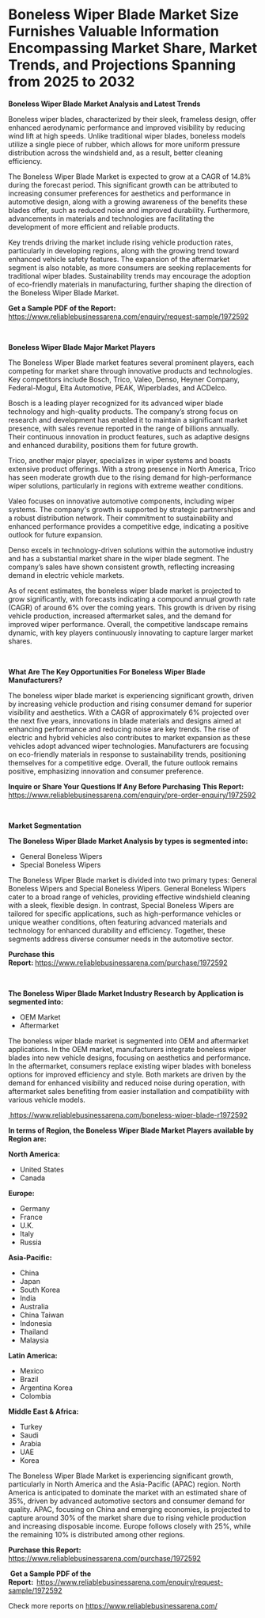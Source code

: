 <p><h1>Boneless Wiper Blade Market Size Furnishes Valuable Information Encompassing Market Share, Market Trends, and Projections Spanning from 2025 to 2032</h1></p><p><strong>Boneless Wiper Blade Market Analysis and Latest Trends</strong></p>
<p><p>Boneless wiper blades, characterized by their sleek, frameless design, offer enhanced aerodynamic performance and improved visibility by reducing wind lift at high speeds. Unlike traditional wiper blades, boneless models utilize a single piece of rubber, which allows for more uniform pressure distribution across the windshield and, as a result, better cleaning efficiency. </p><p>The Boneless Wiper Blade Market is expected to grow at a CAGR of 14.8% during the forecast period. This significant growth can be attributed to increasing consumer preferences for aesthetics and performance in automotive design, along with a growing awareness of the benefits these blades offer, such as reduced noise and improved durability. Furthermore, advancements in materials and technologies are facilitating the development of more efficient and reliable products.</p><p>Key trends driving the market include rising vehicle production rates, particularly in developing regions, along with the growing trend toward enhanced vehicle safety features. The expansion of the aftermarket segment is also notable, as more consumers are seeking replacements for traditional wiper blades. Sustainability trends may encourage the adoption of eco-friendly materials in manufacturing, further shaping the direction of the Boneless Wiper Blade Market.</p></p>
<p><strong>Get a Sample PDF of the Report:&nbsp;</strong> <a href="https://www.reliablebusinessarena.com/enquiry/request-sample/1972592?utm_campaign=2938&utm_medium=2&utm_source=Github&utm_content=ia&utm_term=30032025&utm_id=boneless-wiper-blade">https://www.reliablebusinessarena.com/enquiry/request-sample/1972592</a></p>
<p>&nbsp;</p>
<p><strong>Boneless Wiper Blade Major Market Players</strong></p>
<p><p>The Boneless Wiper Blade market features several prominent players, each competing for market share through innovative products and technologies. Key competitors include Bosch, Trico, Valeo, Denso, Heyner Company, Federal-Mogul, Elta Automotive, PEAK, Wiperblades, and ACDelco.</p><p>Bosch is a leading player recognized for its advanced wiper blade technology and high-quality products. The company’s strong focus on research and development has enabled it to maintain a significant market presence, with sales revenue reported in the range of billions annually. Their continuous innovation in product features, such as adaptive designs and enhanced durability, positions them for future growth.</p><p>Trico, another major player, specializes in wiper systems and boasts extensive product offerings. With a strong presence in North America, Trico has seen moderate growth due to the rising demand for high-performance wiper solutions, particularly in regions with extreme weather conditions.</p><p>Valeo focuses on innovative automotive components, including wiper systems. The company's growth is supported by strategic partnerships and a robust distribution network. Their commitment to sustainability and enhanced performance provides a competitive edge, indicating a positive outlook for future expansion.</p><p>Denso excels in technology-driven solutions within the automotive industry and has a substantial market share in the wiper blade segment. The company’s sales have shown consistent growth, reflecting increasing demand in electric vehicle markets.</p><p>As of recent estimates, the boneless wiper blade market is projected to grow significantly, with forecasts indicating a compound annual growth rate (CAGR) of around 6% over the coming years. This growth is driven by rising vehicle production, increased aftermarket sales, and the demand for improved wiper performance. Overall, the competitive landscape remains dynamic, with key players continuously innovating to capture larger market shares.</p></p>
<p>&nbsp;</p>
<p><strong>What Are The Key Opportunities For Boneless Wiper Blade Manufacturers?</strong></p>
<p><p>The boneless wiper blade market is experiencing significant growth, driven by increasing vehicle production and rising consumer demand for superior visibility and aesthetics. With a CAGR of approximately 6% projected over the next five years, innovations in blade materials and designs aimed at enhancing performance and reducing noise are key trends. The rise of electric and hybrid vehicles also contributes to market expansion as these vehicles adopt advanced wiper technologies. Manufacturers are focusing on eco-friendly materials in response to sustainability trends, positioning themselves for a competitive edge. Overall, the future outlook remains positive, emphasizing innovation and consumer preference.</p></p>
<p><strong>Inquire or Share Your Questions If Any Before Purchasing This Report:</strong> <a href="https://www.reliablebusinessarena.com/enquiry/pre-order-enquiry/1972592?utm_campaign=2938&utm_medium=2&utm_source=Github&utm_content=ia&utm_term=30032025&utm_id=boneless-wiper-blade">https://www.reliablebusinessarena.com/enquiry/pre-order-enquiry/1972592</a></p>
<p>&nbsp;</p>
<p><strong>Market Segmentation</strong></p>
<p><strong>The Boneless Wiper Blade Market Analysis by types is segmented into:</strong></p>
<p><ul><li>General Boneless Wipers</li><li>Special Boneless Wipers</li></ul></p>
<p><p>The Boneless Wiper Blade market is divided into two primary types: General Boneless Wipers and Special Boneless Wipers. General Boneless Wipers cater to a broad range of vehicles, providing effective windshield cleaning with a sleek, flexible design. In contrast, Special Boneless Wipers are tailored for specific applications, such as high-performance vehicles or unique weather conditions, often featuring advanced materials and technology for enhanced durability and efficiency. Together, these segments address diverse consumer needs in the automotive sector.</p></p>
<p><strong>Purchase this Report:&nbsp;</strong><a href="https://www.reliablebusinessarena.com/purchase/1972592?utm_campaign=2938&utm_medium=2&utm_source=Github&utm_content=ia&utm_term=30032025&utm_id=boneless-wiper-blade">https://www.reliablebusinessarena.com/purchase/1972592</a></p>
<p>&nbsp;</p>
<p><strong>The Boneless Wiper Blade Market Industry Research by Application is segmented into:</strong></p>
<p><ul><li>OEM Market</li><li>Aftermarket</li></ul></p>
<p><p>The boneless wiper blade market is segmented into OEM and aftermarket applications. In the OEM market, manufacturers integrate boneless wiper blades into new vehicle designs, focusing on aesthetics and performance. In the aftermarket, consumers replace existing wiper blades with boneless options for improved efficiency and style. Both markets are driven by the demand for enhanced visibility and reduced noise during operation, with aftermarket sales benefiting from easier installation and compatibility with various vehicle models.</p></p>
<p><a href="https://www.reliablebusinessarena.com/boneless-wiper-blade-r1972592?utm_campaign=2938&utm_medium=2&utm_source=Github&utm_content=ia&utm_term=30032025&utm_id=boneless-wiper-blade">&nbsp;https://www.reliablebusinessarena.com/boneless-wiper-blade-r1972592</a></p>
<p><strong>In terms of Region, the Boneless Wiper Blade Market Players available by Region are:</strong></p>
<p>
    <p> <strong> North America: </strong>
        <ul>
            <li>United States</li>
            <li>Canada</li>
        </ul>
        </p> 
    <p> <strong> Europe: </strong>
        <ul>
            <li>Germany</li>
            <li>France</li>
            <li>U.K.</li>
            <li>Italy</li>
            <li>Russia</li>
        </ul>
        </p> 
    <p> <strong> Asia-Pacific: </strong>
        <ul>
            <li>China</li>
            <li>Japan</li>
            <li>South Korea</li>
            <li>India</li>
            <li>Australia</li>
            <li>China Taiwan</li>
            <li>Indonesia</li>
            <li>Thailand</li>
            <li>Malaysia</li>
        </ul>
        </p> 
    <p> <strong> Latin America: </strong>
        <ul>
            <li>Mexico</li>
            <li>Brazil</li>
            <li>Argentina Korea</li>
            <li>Colombia</li>
        </ul>
        </p> 
    <p> <strong> Middle East & Africa: </strong>
        <ul>
            <li>Turkey</li>
            <li>Saudi</li>
            <li>Arabia</li>
            <li>UAE</li>
            <li>Korea</li>
        </ul>
    </p>
    </p>
<p><p>The Boneless Wiper Blade Market is experiencing significant growth, particularly in North America and the Asia-Pacific (APAC) region. North America is anticipated to dominate the market with an estimated share of 35%, driven by advanced automotive sectors and consumer demand for quality. APAC, focusing on China and emerging economies, is projected to capture around 30% of the market share due to rising vehicle production and increasing disposable income. Europe follows closely with 25%, while the remaining 10% is distributed among other regions.</p></p>
<p><strong>Purchase this Report: </strong><a href="https://www.reliablebusinessarena.com/purchase/1972592?utm_campaign=2938&utm_medium=2&utm_source=Github&utm_content=ia&utm_term=30032025&utm_id=boneless-wiper-blade">https://www.reliablebusinessarena.com/purchase/1972592</a></p>
<p>&nbsp;<strong>Get a Sample PDF of the Report:&nbsp;&nbsp;</strong><a href="https://www.reliablebusinessarena.com/enquiry/request-sample/1972592?utm_campaign=2938&utm_medium=2&utm_source=Github&utm_content=ia&utm_term=30032025&utm_id=boneless-wiper-blade">https://www.reliablebusinessarena.com/enquiry/request-sample/1972592</a></p>
<p><strong></strong></p>
<p>Check more reports on <a href="https://www.reliablebusinessarena.com/?utm_campaign=2938&utm_medium=2&utm_source=Github&utm_content=ia&utm_term=30032025&utm_id=boneless-wiper-blade">https://www.reliablebusinessarena.com/</a></p>